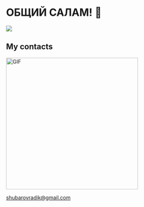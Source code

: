   # ОБЩИЙ САЛАМ! 👋 #
  ![](content/neon.gif) 
  
  
  ## My contacts
<img hight="400" width="360" alt="GIF"  src="https://github.com/RadikShubarov/RadikShubarov/blob/main/content/teambuilding.gif">


<shubarovradik@gmail.com>
